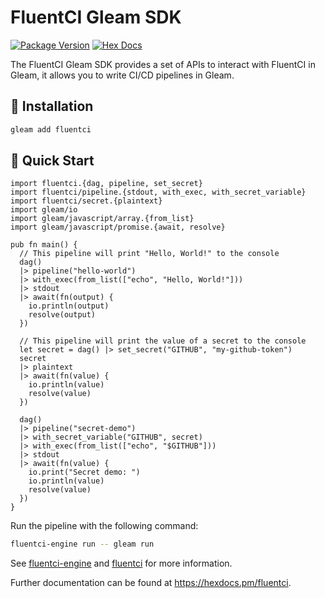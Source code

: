 # FluentCI Gleam SDK

[![Package Version](https://img.shields.io/hexpm/v/fluentci)](https://hex.pm/packages/fluentci)
[![Hex Docs](https://img.shields.io/badge/hex-docs-ffaff3)](https://hexdocs.pm/fluentci/)

The FluentCI Gleam SDK provides a set of APIs to interact with FluentCI in Gleam, it allows you to write CI/CD pipelines in Gleam.

## 🚚 Installation

```sh
gleam add fluentci
```

## 🚀 Quick Start

```gleam
import fluentci.{dag, pipeline, set_secret}
import fluentci/pipeline.{stdout, with_exec, with_secret_variable}
import fluentci/secret.{plaintext}
import gleam/io
import gleam/javascript/array.{from_list}
import gleam/javascript/promise.{await, resolve}

pub fn main() {
  // This pipeline will print "Hello, World!" to the console
  dag()
  |> pipeline("hello-world")
  |> with_exec(from_list(["echo", "Hello, World!"]))
  |> stdout
  |> await(fn(output) {
    io.println(output)
    resolve(output)
  })

  // This pipeline will print the value of a secret to the console
  let secret = dag() |> set_secret("GITHUB", "my-github-token")
  secret
  |> plaintext
  |> await(fn(value) {
    io.println(value)
    resolve(value)
  })

  dag()
  |> pipeline("secret-demo")
  |> with_secret_variable("GITHUB", secret)
  |> with_exec(from_list(["echo", "$GITHUB"]))
  |> stdout
  |> await(fn(value) {
    io.print("Secret demo: ")
    io.println(value)
    resolve(value)
  })
}

```

Run the pipeline with the following command:

```sh
fluentci-engine run -- gleam run
```

See [fluentci-engine](https://github.com/fluentci-io/fluentci-engine) and [fluentci](https://github.com/fluentci-io/fluenti) for more information.

Further documentation can be found at <https://hexdocs.pm/fluentci>.
